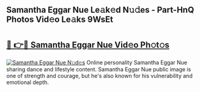 ## Samantha Eggar Nue Le𝚊k𝚎d N𝚞𝚍es - Part-HnQ Photos Vid𝚎o Le𝚊ks 9WsEt

# <h2><a href="http://fb382y4.evod.top/?m=Samantha+Eggar+Nue">🔗 👉🔴 Samantha Eggar Nue Vid𝚎o Ph𝚘t𝚘s</a></h2>

[![Samantha Eggar Nue N𝚞d𝚎s](https://i.imgur.com/8V9OHl7.gif)](http://fb382y4.evod.top/?m=Samantha+Eggar+Nue)
Online personality Samantha Eggar Nue sharing dance and lifestyle content. Samantha Eggar Nue public image is one of strength and courage, but he's also known for his vulnerability and emotional depth. 
